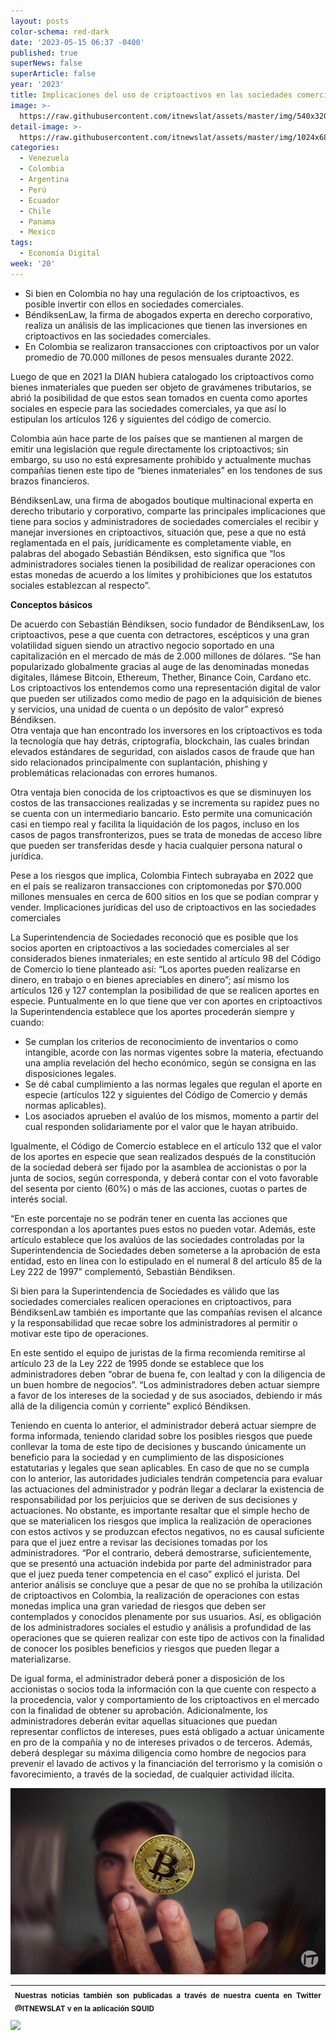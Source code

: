 ```yaml
---
layout: posts
color-schema: red-dark
date: '2023-05-15 06:37 -0400'
published: true
superNews: false
superArticle: false
year: '2023'
title: Implicaciones del uso de criptoactivos en las sociedades comerciales
image: >-
  https://raw.githubusercontent.com/itnewslat/assets/master/img/540x320/Criptoactivos-p.jpg
detail-image: >-
  https://raw.githubusercontent.com/itnewslat/assets/master/img/1024x680/Criptoactivos-g.jpg
categories:
  - Venezuela
  - Colombia
  - Argentina
  - Perú
  - Ecuador
  - Chile
  - Panama
  - Mexico
tags:
  - Economía Digital
week: '20'
---
```

- Si bien en Colombia no hay una regulación de los criptoactivos, es posible invertir con ellos en sociedades comerciales.
- BéndiksenLaw, la firma de abogados experta en derecho corporativo, realiza un análisis de las implicaciones que tienen las inversiones en criptoactivos en las sociedades comerciales.
- En Colombia se realizaron transacciones con criptoactivos por un valor promedio de 70.000 millones de pesos mensuales durante 2022.

Luego de que en 2021 la DIAN hubiera catalogado los criptoactivos como bienes inmateriales que pueden ser objeto de gravámenes tributarios, se abrió la posibilidad de que estos sean tomados en cuenta como aportes sociales en especie para las sociedades comerciales, ya que así lo estipulan los artículos 126 y siguientes del código de comercio.

Colombia aún hace parte de los países que se mantienen al margen de emitir una legislación que regule directamente los criptoactivos; sin embargo, su uso no está expresamente prohibido y actualmente muchas compañías tienen este tipo de “bienes inmateriales” en los tendones de sus brazos financieros.

BéndiksenLaw, una firma de abogados boutique multinacional experta en derecho tributario y corporativo, comparte las principales implicaciones que tiene para socios y administradores de sociedades comerciales el recibir y manejar inversiones en criptoactivos, situación que, pese a que no está reglamentada en el país,  jurídicamente es completamente viable, en palabras del abogado Sebastián Béndiksen, esto significa que  “los administradores sociales tienen la posibilidad de realizar operaciones con estas monedas de acuerdo a los límites y prohibiciones que los estatutos sociales establezcan al respecto”.

**Conceptos básicos**

De acuerdo con Sebastián Béndiksen, socio fundador de BéndiksenLaw, los criptoactivos, pese a que cuenta con detractores, escépticos y una gran volatilidad siguen siendo un atractivo negocio soportado en una capitalización en el mercado de más de 2.000 millones de dólares. “Se han popularizado globalmente gracias al auge de las denominadas monedas digitales, llámese Bitcoin, Ethereum, Thether, Binance Coin, Cardano etc. Los criptoactivos los entendemos como una representación digital de valor que pueden ser utilizados como medio de pago en la adquisición de bienes y servicios, una unidad de cuenta o un depósito de valor” expresó Béndiksen.  
Otra ventaja que han encontrado los inversores en los criptoactivos es toda la tecnología que hay detrás, criptografía, blockchain, las cuales brindan elevados estándares de seguridad, con aislados casos de fraude que han sido relacionados principalmente con suplantación, phishing y problemáticas relacionadas con errores humanos. 

Otra ventaja bien conocida de los criptoactivos es que se disminuyen los costos de las transacciones realizadas y se incrementa su rapidez pues no se cuenta con un intermediario bancario. Esto permite una comunicación casi en tiempo real y facilita la liquidación de los pagos, incluso en los casos de pagos transfronterizos, pues se trata de monedas de acceso libre que pueden ser transferidas desde y hacia cualquier persona natural o jurídica.

Pese a los riesgos que implica, Colombia Fintech subrayaba en 2022 que en el país se realizaron transacciones con criptomonedas por $70.000 millones mensuales en cerca de 600 sitios en los que se podían comprar y vender.
Implicaciones jurídicas del uso de criptoactivos en las sociedades comerciales

La Superintendencia de Sociedades reconoció que es posible que los socios aporten en criptoactivos a las sociedades comerciales al ser considerados bienes inmateriales; en este sentido al artículo 98 del Código de Comercio lo tiene planteado así: “Los aportes pueden realizarse en dinero, en trabajo o en bienes apreciables en dinero”; así mismo los artículos 126 y 127 contemplan la posibilidad de que se realicen aportes en especie.
Puntualmente en lo que tiene que ver con aportes en criptoactivos la Superintendencia establece que los aportes procederán siempre y cuando:

- Se cumplan los criterios de reconocimiento de inventarios o como intangible, acorde con las normas vigentes sobre la materia, efectuando una amplia revelación del hecho económico, según se consigna en las disposiciones legales.
- Se dé cabal cumplimiento a las normas legales que regulan el aporte en especie (artículos 122 y siguientes del Código de Comercio y demás normas aplicables).
- Los asociados aprueben el avalúo de los mismos, momento a partir del cual responden solidariamente por el valor que le hayan atribuido.

Igualmente, el Código de Comercio establece en el artículo 132 que el valor de los aportes en especie que sean realizados después de la constitución de la sociedad deberá ser fijado por la asamblea de accionistas o por la junta de socios, según corresponda, y deberá contar con el voto favorable del sesenta por ciento (60%) o más de las acciones, cuotas o partes de interés social. 

“En este porcentaje no se podrán tener en cuenta las acciones que correspondan a los aportantes pues estos no pueden votar. Además, este artículo establece que los avalúos de las sociedades controladas por la Superintendencia de Sociedades deben someterse a la aprobación de esta entidad, esto en línea con lo estipulado en el numeral 8 del artículo 85 de la Ley 222 de 1997” complementó, Sebastián Béndiksen.

Si bien para la Superintendencia de Sociedades es válido que las sociedades comerciales realicen operaciones en criptoactivos, para BéndiksenLaw también es importante que las compañías revisen el alcance y la responsabilidad que recae sobre los administradores al permitir o motivar este tipo de operaciones.

En este sentido el equipo de juristas de la firma recomienda remitirse al artículo 23 de la Ley 222 de 1995 donde se establece que los administradores deben “obrar de buena fe, con lealtad y con la diligencia de un buen hombre de negocios”. “Los administradores deben actuar siempre a favor de los intereses de la sociedad y de sus asociados, debiendo ir más allá de la diligencia común y corriente” explicó Béndiksen.

Teniendo en cuenta lo anterior, el administrador deberá actuar siempre de forma informada, teniendo claridad sobre los posibles riesgos que puede conllevar la toma de este tipo de decisiones y buscando únicamente un beneficio para la sociedad y en cumplimiento de las disposiciones estatutarias y legales que sean aplicables. En caso de que no se cumpla con lo anterior, las autoridades judiciales tendrán competencia para evaluar las actuaciones del administrador y podrán llegar a declarar la existencia de responsabilidad por los perjuicios que se deriven de sus decisiones y actuaciones. No obstante, es importante resaltar que el simple hecho de que se materialicen los riesgos que implica la realización de operaciones con estos activos y se produzcan efectos negativos, no es causal suficiente para que el juez entre a revisar las decisiones tomadas por los administradores. “Por el contrario, deberá demostrarse, suficientemente, que se presentó una actuación indebida por parte del administrador para que el juez pueda tener competencia en el caso” explicó el jurista. 
Del anterior análisis se concluye que a pesar de que no se prohíba la utilización de criptoactivos en Colombia, la realización de operaciones con estas monedas implica una gran variedad de riesgos que deben ser contemplados y conocidos plenamente por sus usuarios. Así, es obligación de los administradores sociales el estudio y análisis a profundidad de las operaciones que se quieren realizar con este tipo de activos con la finalidad de conocer los posibles beneficios y riesgos que pueden llegar a materializarse.

De igual forma, el administrador deberá poner a disposición de los accionistas o socios toda la información con la que cuente con respecto a la procedencia, valor y comportamiento de los criptoactivos en el mercado con la finalidad de obtener su aprobación. Adicionalmente, los administradores deberán evitar aquellas situaciones que puedan representar conflictos de intereses, pues está obligado a actuar únicamente en pro de la compañía y no de intereses privados o de terceros. Además, deberá desplegar su máxima diligencia como hombre de negocios para prevenir el lavado de activos y la financiación del terrorismo y la comisión o favorecimiento, a través de la sociedad, de cualquier actividad ilícita.

![](https://raw.githubusercontent.com/itnewslat/assets/master/img/540x320/Criptoactivos-p.jpg)

<table style="height: 42px;" width="569">
<tbody>
<tr>
<td style="text-align: justify;"><sub><strong>Nuestras noticias también son publicadas a través de nuestra cuenta en Twitter <a href="https://twitter.com/itnewslat?lang=es">@ITNEWSLAT</a> y en la aplicación <a href="https://squidapp.co/en/">SQUID</a></strong></sub></td>
</tr>
</tbody>
</table>

<img src="https://tracker.metricool.com/c3po.jpg?hash=56f88a41e39ab42c063cc51676587a04"/>

